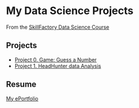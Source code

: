 # My Data Science Projects

From the [SkillFactory Data Science Course](https://skillfactory.ru/data-scientist)

## Projects

* [Project 0. Game: Guess a Number](https://github.com/Deezzir/DataScience-SF/tree/main/project_0)
* [Project 1. HeadHunter data Analysis](https://github.com/Deezzir/DataScience-SF/tree/main/project_1)

## Resume

[My ePortfolio](https://sites.google.com/view/iurii-kondrakov/home)
